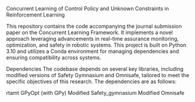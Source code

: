 Concurrent Learning of Control Policy and Unknown Constraints in Reinforcement Learning

This repository contains the code accompanying the journal submission paper on the Concurrent Learning Framework. It implements a novel approach leveraging advancements in real-time assurance monitoring, optimization, and safety in robotic systems. This project is built on Python 3.10 and utilizes a Conda environment for managing dependencies and ensuring compatibility across systems.

Dependencies
The codebase depends on several key libraries, including modified versions of Safety Gymnasium and Omnisafe, tailored to meet the specific objectives of this research. The dependencies are as follows:

rtamt
GPyOpt (with GPy)
Modified Safety_gymnasium
Modified Omnisafe
